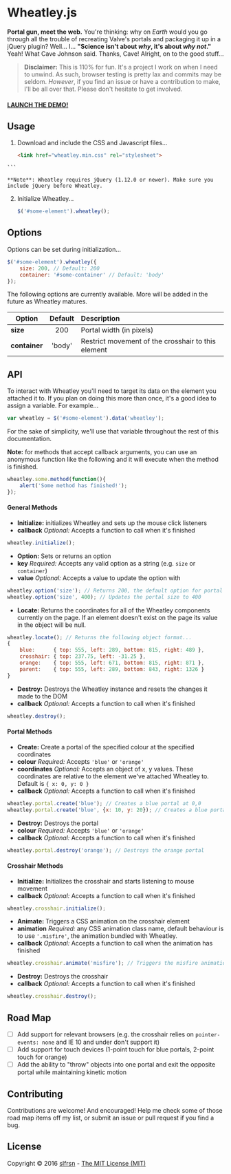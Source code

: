 # Wheatley.js

**Portal gun, meet the web.** You're thinking: why on _Earth_ would you go through all the trouble of recreating Valve's portals and packaging it up in a jQuery plugin? Well... I... **"Science isn't about _why_, it's about _why not_."** Yeah! What Cave Johnson said. Thanks, Cave! Alright, on to the good stuff...

> **Disclaimer:** This is 110% for fun. It's a project I work on when I need to unwind. As such, browser testing is pretty lax and commits may be seldom. _However_, if you find an issue or have a contribution to make, I'll be all over that. Please don't hesitate to get involved.

#### [LAUNCH THE DEMO!](http://slfrsn.github.io/WheatleyJS)

## Usage

1. Download and include the CSS and Javascript files...

	```html
	<link href="wheatley.min.css" rel="stylesheet">
  <script src="wheatley.min.js"></script>
	```

	**Note**: Wheatley requires jQuery (1.12.0 or newer). Make sure you include jQuery before Wheatley.

2. Initialize Wheatley...

	```javascript
	$('#some-element').wheatley();
	```

## Options

Options can be set during initialization...

```javascript
$('#some-element').wheatley({
	size: 200, // Default: 200
	container: '#some-container' // Default: 'body'
});
```
The following options are currently available. More will be added in the future as Wheatley matures.

| Option        | Default | Description |
| ------------- |:-------:| :-----------|
| **size**      | 200     | Portal width (in pixels) |
| **container** | 'body'  | Restrict movement of the crosshair to this element |

## API

To interact with Wheatley you'll need to target its data on the element you attached it to. If you plan on doing this more than once, it's a good idea to assign a variable. For example...
```javascript
var wheatley = $('#some-element').data('wheatley');
```
For the sake of simplicity, we'll use that variable throughout the rest of this documentation.

**Note:** for methods that accept callback arguments, you can use an anonymous function like the following and it will execute when the method is finished.

```javascript
wheatley.some.method(function(){
	alert('Some method has finished!');
});
```

#### General Methods

- **Initialize:** initializes Wheatley and sets up the mouse click listeners
 - **callback** _Optional:_ Accepts a function to call when it's finished  

```javascript
wheatley.initialize();
```

- **Option:** Sets or returns an option
 - **key** _Required:_ Accepts any valid option as a string (e.g. ```size``` or ```container```)
 - **value** _Optional:_ Accepts a value to update the option with  

```javascript
wheatley.option('size'); // Returns 200, the default option for portal size
wheatley.option('size', 400); // Updates the portal size to 400
```

- **Locate:** Returns the coordinates for all of the Wheatley components currently on the page. If an element doesn't exist on the page its value in the object will be null.  

```javascript
wheatley.locate(); // Returns the following object format...
{
	blue:      { top: 555, left: 289, bottom: 815, right: 489 },
	crosshair: { top: 237.75, left: -31.25 },
	orange:    { top: 555, left: 671, bottom: 815, right: 871 },
	parent:    { top: 555, left: 289, bottom: 843, right: 1326 }
}
```

- **Destroy:** Destroys the Wheatley instance and resets the changes it made to the DOM
 - **callback** _Optional:_ Accepts a function to call when it's finished  

```javascript
wheatley.destroy();
```

#### Portal Methods

- **Create:** Create a portal of the specified colour at the specified coordinates  
 - **colour** _Required:_ Accepts ```'blue'``` or ```'orange'```
 - **coordinates** _Optional:_ Accepts an object of x, y values. These coordinates are relative to the element we've attached Wheatley to. Default is ```{ x: 0, y: 0 }```
 - **callback** _Optional:_ Accepts a function to call when it's finished  

```javascript
wheatley.portal.create('blue'); // Creates a blue portal at 0,0
wheatley.portal.create('blue', {x: 10, y: 20}); // Creates a blue portal at 10,20
```

- **Destroy:** Destroys the portal  
 - **colour** _Required:_ Accepts ```'blue'``` or ```'orange'```
 - **callback** _Optional:_ Accepts a function to call when it's finished  

```javascript
wheatley.portal.destroy('orange'); // Destroys the orange portal
```

#### Crosshair Methods

- **Initialize:** Initializes the crosshair and starts listening to mouse movement
 - **callback** _Optional:_ Accepts a function to call when it's finished  

```javascript
wheatley.crosshair.initialize();
```

- **Animate:** Triggers a CSS animation on the crosshair element
 - **animation** _Required:_ any CSS animation class name, default behaviour is to use ```'.misfire'```, the animation bundled with Wheatley.
 - **callback** _Optional:_ Accepts a function to call when the animation has finished  

```javascript
wheatley.crosshair.animate('misfire'); // Triggers the misfire animation
```

- **Destroy:** Destroys the crosshair
 - **callback** _Optional:_ Accepts a function to call when it's finished  

```javascript
wheatley.crosshair.destroy();
```

## Road Map

- [ ] Add support for relevant browsers (e.g. the crosshair relies on ```pointer-events: none``` and IE 10 and under don't support it)
- [ ] Add support for touch devices (1-point touch for blue portals, 2-point touch for orange)
- [ ] Add the ability to "throw" objects into one portal and exit the opposite portal while maintaining kinetic motion

## Contributing

Contributions are welcome! And encouraged! Help me check some of those road map items off my list, or submit an issue or pull request if you find a bug.

## License

Copyright © 2016 [slfrsn](https://github.com/slfrsn) - [The MIT License (MIT)](https://opensource.org/licenses/MIT)
